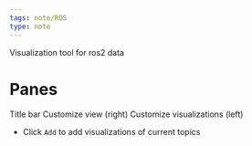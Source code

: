 ```yaml
---
tags: note/ROS
type: note
---
```

Visualization tool for ros2 data

# Panes
Title bar
Customize view (right)
Customize visualizations (left)
- Click `Add` to add visualizations of current topics